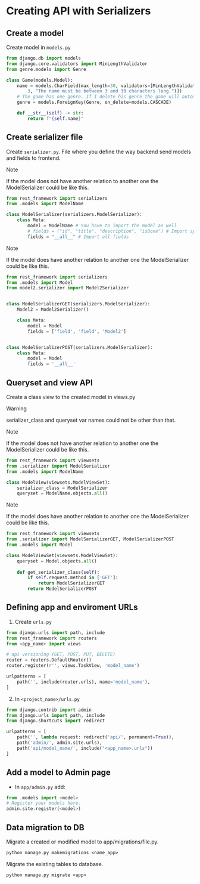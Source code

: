 # Creating API with Serializers

## Create a model

Create model in `models.py`

```py
from django.db import models
from django.core.validators import MinLengthValidator
from genre.models import Genre

class Game(models.Model):
    name = models.CharField(max_length=30, validators=[MinLengthValidator(
        3, "The name must be between 3 and 30 characters long.")])
    # The game has one genre. If I delete his genre the game will automatically delete as well
    genre = models.ForeignKey(Genre, on_delete=models.CASCADE)

    def __str__(self) -> str:
        return f"{self.name}"
```

## Create serializer file

Create `serializer.py`. File where you define the way backend send models and fields to frontend.

> [!NOTE]
> If the model does not have another relation to another one the ModelSerializer could be like this.

```py
from rest_framework import serializers
from .models import ModelName

class ModelSerializer(serializers.ModelSerializer):
    class Meta:
        model = ModelName # You have to import the model as well
        # fields = ("id", "title", "description", "isDone") # Import specific fields
        fields = "__all__" # Import all fields
```

> [!NOTE]
> If the model does have another relation to another one the ModelSerializer could be like this.

```py
from rest_framework import serializers
from .models import Model
from model2.serializer import Model2Serializer


class ModelSerializerGET(serializers.ModelSerializer):
    Model2 = Model2Serializer()

    class Meta:
        model = Model
        fields = ['field', 'field', 'Model2']


class ModelSerializerPOST(serializers.ModelSerializer):
    class Meta:
        model = Model
        fields = '__all__'
```

## Queryset and view API

Create a class view to the created model in views.py

> [!WARNING]
> serializer_class and queryset var names could not be other than that.

> [!NOTE]
> If the model does not have another relation to another one the ModelSerializer could be like this.

```py
from rest_framework import viewsets
from .serializer import ModelSerializer
from .models import ModelName

class ModelView(viewsets.ModelViewSet):
    serializer_class = ModelSerializer
    queryset = ModelName.objects.all()
```

> [!NOTE]
> If the model does have another relation to another one the ModelSerializer could be like this.

```py
from rest_framework import viewsets
from .serializer import ModelSerializerGET, ModelSerializerPOST
from .models import Model

class ModelViewSet(viewsets.ModelViewSet):
    queryset = Model.objects.all()
    
    def get_serializer_class(self):
        if self.request.method in ['GET']:
            return ModelSerializerGET
        return ModelSerializerPOST
```

## Defining app and enviroment URLs

1. Create `urls.py`

```py
from django.urls import path, include
from rest_framework import routers
from <app_name> import views

# api versioning (GET, POST, PUT, DELETE)
router = routers.DefaultRouter()
router.register(r'', views.TaskView, 'model_name')

urlpatterns = [
    path('', include(router.urls), name='model_name'),
]
```

2. In `<project_name>/urls.py`

```py
from django.contrib import admin
from django.urls import path, include
from django.shortcuts import redirect

urlpatterns = [
    path('', lambda request: redirect('api/', permanent=True)),
    path('admin/', admin.site.urls),
    path('api/model_name/', include("<app_name>.urls"))
]
```

## Add a model to Admin page

- In `app/admin.py` add:

```py
from .models import <model>
# Register your models here.
admin.site.register(<model>)
```

## Data migration to DB

Migrate a created or modified model to app/migrations/file.py.

```cmd
python manage.py makemigrations <name_app>
```

Migrate the existing tables to database.

```cmd
python manage.py migrate <app>
```
